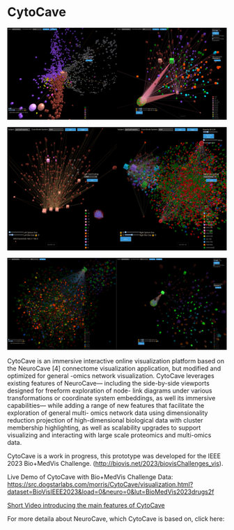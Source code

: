 # CytoCave

![alt text](readme_images/PanCanScreenshotBosutinibIsomapLouvainCDK4tSNE.png "CytoCave")


![alt text](readme_images/PanCanScreenshotDrugProtTSNE2View.png "CytoCave")


![alt text](readme_images/panCanScreenshotTSNEdrugsProtsNilotinib.png "CytoCave")

CytoCave is an immersive interactive online visualization platform
based on the NeuroCave [4] connectome visualization application,
but modified and optimized for general -omics network visualization.
CytoCave leverages existing features of NeuroCave— including the
side-by-side viewports designed for freeform exploration of node-
link diagrams under various transformations or coordinate system
embeddings, as well its immersive capabilities— while adding a
range of new features that facilitate the exploration of general multi-
omics network data using dimensionality reduction projection of
high-dimensional biological data with cluster membership highlighting, 
as well as scalability upgrades to support visualizing and interacting 
with large scale proteomics and multi-omics data.

CytoCave is a work in progress, this prototype was developed for the IEEE 2023 Bio+MedVis Challenge. (http://biovis.net/2023/biovisChallenges_vis).

Live Demo of CytoCave with Bio+MedVis Challenge Data: https://src.dogstarlabs.com/morris/CytoCave/visualization.html?dataset=BioVisIEEE2023&load=0&neuro=0&lut=BioMedVis2023drugs2f

[Short Video introducing the main features of CytoCave](https://youtu.be/8x6G1FqFLNY)

For more detaila about NeuroCave, which CytoCave is based on, click here:


